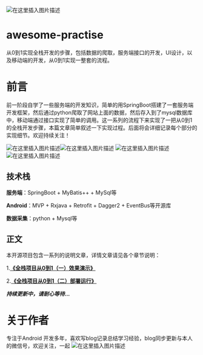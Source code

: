 ![在这里插入图片描述](https://img-blog.csdnimg.cn/20201104073558275.jpeg?x-oss-process=image/watermark,type_ZmFuZ3poZW5naGVpdGk,shadow_10,text_aHR0cHM6Ly9ibG9nLmNzZG4ubmV0L2xqMTg4MjY2,size_16,color_FFFFFF,t_70#pic_center)


# awesome-practise
从0到1实现全栈开发的步骤，包括数据的爬取，服务端接口的开发，UI设计，以及移动端的开发，从0到1实现一整套的流程。

# 前言
前一阶段自学了一些服务端的开发知识，简单的用SpringBoot搭建了一套服务端开发框架，然后通过python爬取了网站上面的数据，然后存入到了mysql数据库中，移动端通过接口实现了简单的调用。这一系列的流程下来实现了一把从0到1的全栈开发步骤，本篇文章简单叙述一下实现过程。后面将会详细记录每个部分的实现细节。欢迎持续关注！


![在这里插入图片描述](https://img-blog.csdnimg.cn/20201103210333759.gif)![在这里插入图片描述](https://img-blog.csdnimg.cn/20201103210713378.gif)
![在这里插入图片描述](https://img-blog.csdnimg.cn/20201109152148832.gif)![在这里插入图片描述](https://img-blog.csdnimg.cn/20201109152534782.gif)



## 技术栈
**服务端**：SpringBoot + MyBatis++ + MySql等

**Android**：MVP + Rxjava + Retrofit + Dagger2 + EventBus等开源库

**数据采集**：python + Mysql等


## 正文
本开源项目包含一系列的说明文章，详情文章请见各个章节说明：

1.[**《全栈项目从0到1（一）效果演示》**](https://github.com/crazyandcoder/awesome-practise/wiki/%E5%85%A8%E6%A0%88%E9%A1%B9%E7%9B%AE%EF%BC%88%E4%B8%80%EF%BC%89%E6%95%88%E6%9E%9C%E6%BC%94%E7%A4%BA)

2.[**《全栈项目从0到1（二）部署运行》**](https://github.com/crazyandcoder/awesome-practise/wiki/%E5%85%A8%E6%A0%88%E9%A1%B9%E7%9B%AE%EF%BC%88%E4%BA%8C%EF%BC%89%E8%BF%90%E8%A1%8C%E9%83%A8%E7%BD%B2)

***持续更新中，请耐心等待...***



# 关于作者
专注于Android 开发多年，喜欢写blog记录总结学习经验，blog同步更新与本人的微信号，欢迎关注，一起
![在这里插入图片描述](https://img-blog.csdnimg.cn/20201103230938364.png?x-oss-process=image/watermark,type_ZmFuZ3poZW5naGVpdGk,shadow_10,text_aHR0cHM6Ly9ibG9nLmNzZG4ubmV0L2xqMTg4MjY2,size_16,color_FFFFFF,t_70#pic_center)

